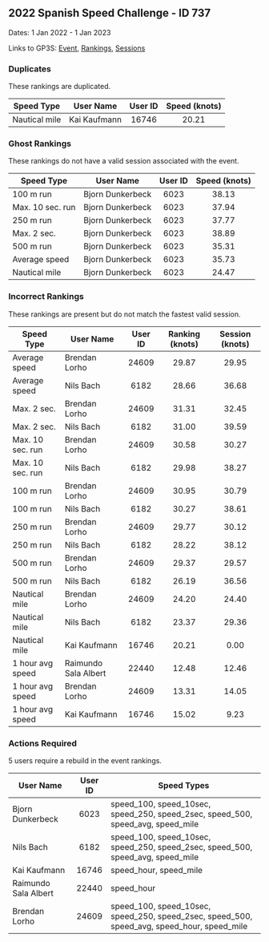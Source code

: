 ## 2022 Spanish Speed Challenge - ID 737

Dates: 1 Jan 2022 - 1 Jan 2023

Links to GP3S: [Event](https://www.gps-speedsurfing.com/default.aspx?mnu=event&val=737), [Rankings](https://www.gps-speedsurfing.com/default.aspx?mnu=eventranking&val=737), [Sessions](https://www.gps-speedsurfing.com/default.aspx?mnu=eventsessions&val=737)

### Duplicates

These rankings are duplicated.

| Speed Type | User Name | User ID | Speed (knots) |
| ---------- | --------- | :-----: | :-----------: |
| Nautical mile | Kai Kaufmann | 16746 | 20.21 |

### Ghost Rankings

These rankings do not have a valid session associated with the event.

| Speed Type | User Name | User ID | Speed (knots) |
| ---------- | --------- | :-----: | :-----------: |
| 100 m run | Bjorn Dunkerbeck | 6023 | 38.13 |
| Max. 10 sec. run | Bjorn Dunkerbeck | 6023 | 37.94 |
| 250 m run | Bjorn Dunkerbeck | 6023 | 37.77 |
| Max. 2 sec. | Bjorn Dunkerbeck | 6023 | 38.89 |
| 500 m run | Bjorn Dunkerbeck | 6023 | 35.31 |
| Average speed | Bjorn Dunkerbeck | 6023 | 35.73 |
| Nautical mile | Bjorn Dunkerbeck | 6023 | 24.47 |

### Incorrect Rankings

These rankings are present but do not match the fastest valid session.

| Speed Type | User Name | User ID | Ranking (knots) | Session (knots) |
| ---------- | --------- | :-----: | :-------------: | :-------------: |
| Average speed | Brendan Lorho | 24609 | 29.87 | 29.95 |
| Average speed | Nils Bach | 6182 | 28.66 | 36.68 |
| Max. 2 sec. | Brendan Lorho | 24609 | 31.31 | 32.45 |
| Max. 2 sec. | Nils Bach | 6182 | 31.00 | 39.59 |
| Max. 10 sec. run | Brendan Lorho | 24609 | 30.58 | 30.27 |
| Max. 10 sec. run | Nils Bach | 6182 | 29.98 | 38.27 |
| 100 m run | Brendan Lorho | 24609 | 30.95 | 30.79 |
| 100 m run | Nils Bach | 6182 | 30.27 | 38.61 |
| 250 m run | Brendan Lorho | 24609 | 29.77 | 30.12 |
| 250 m run | Nils Bach | 6182 | 28.22 | 38.12 |
| 500 m run | Brendan Lorho | 24609 | 29.37 | 29.57 |
| 500 m run | Nils Bach | 6182 | 26.19 | 36.56 |
| Nautical mile | Brendan Lorho | 24609 | 24.20 | 24.40 |
| Nautical mile | Nils Bach | 6182 | 23.37 | 29.36 |
| Nautical mile | Kai Kaufmann | 16746 | 20.21 | 0.00 |
| 1 hour avg speed | Raimundo Sala Albert | 22440 | 12.48 | 12.46 |
| 1 hour avg speed | Brendan Lorho | 24609 | 13.31 | 14.05 |
| 1 hour avg speed | Kai Kaufmann | 16746 | 15.02 | 9.23 |

### Actions Required

5 users require a rebuild in the event rankings.

| User Name | User ID | Speed Types |
| --------- | :-----: | ----------- |
| Bjorn Dunkerbeck | 6023 | speed_100, speed_10sec, speed_250, speed_2sec, speed_500, speed_avg, speed_mile |
| Nils Bach | 6182 | speed_100, speed_10sec, speed_250, speed_2sec, speed_500, speed_avg, speed_mile |
| Kai Kaufmann | 16746 | speed_hour, speed_mile |
| Raimundo Sala Albert | 22440 | speed_hour |
| Brendan Lorho | 24609 | speed_100, speed_10sec, speed_250, speed_2sec, speed_500, speed_avg, speed_hour, speed_mile |
